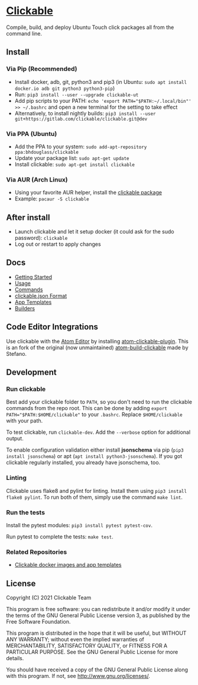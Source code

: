 # [Clickable](https://clickable-ut.dev/en/latest/)

Compile, build, and deploy Ubuntu Touch click packages all from the command line.

## Install

### Via Pip (Recommended)

* Install docker, adb, git, python3 and pip3
  (in Ubuntu: `sudo apt install docker.io adb git python3 python3-pip`)
* Run: `pip3 install --user --upgrade clickable-ut`
* Add pip scripts to your PATH: `echo 'export PATH="$PATH:~/.local/bin"' >> ~/.bashrc` and open a new terminal for the setting to take effect
* Alternatively, to install nightly builds: `pip3 install --user git+https://gitlab.com/clickable/clickable.git@dev`

### Via PPA (Ubuntu)

* Add the PPA to your system: `sudo add-apt-repository ppa:bhdouglass/clickable`
* Update your package list: `sudo apt-get update`
* Install clickable: `sudo apt-get install clickable`

### Via AUR (Arch Linux)

* Using your favorite AUR helper, install the [clickable package](https://aur.archlinux.org/packages/clickable/)
* Example: `pacaur -S clickable`

## After install

* Launch clickable and let it setup docker (it could ask for the sudo password): `clickable`
* Log out or restart to apply changes

## Docs

* [Getting Started](https://clickable-ut.dev/en/latest/getting-started.html)
* [Usage](https://clickable-ut.dev/en/latest/usage.html)
* [Commands](https://clickable-ut.dev/en/latest/commands.html)
* [clickable.json Format](https://clickable-ut.dev/en/latest/clickable-json.html)
* [App Templates](https://clickable-ut.dev/en/latest/app-templates.html)
* [Builders](https://clickable-ut.dev/en/latest/builders.html)

## Code Editor Integrations

Use clickable with the [Atom Editor](https://atom.io) by installing [atom-clickable-plugin](https://atom.io/packages/atom-clickable-plugin).
This is an fork of the original (now unmaintained) [atom-build-clickable](https://atom.io/packages/atom-build-clickable)
made by Stefano.

## Development

### Run clickable

Best add your clickable folder to `PATH`, so you don't need to run the clickable commands from the repo root.
This can be done by adding `export PATH="$PATH:$HOME/clickable"` to your `.bashrc`.
Replace `$HOME/clickable` with your path.

To test clickable, run `clickable-dev`. Add the `--verbose` option for additional output.

To enable configuration validation either install **jsonschema** via pip
(`pip3 install jsonschema`) or apt (`apt install python3-jsonschema`). If you
got clickable regularly installed, you already have jsonschema, too.

### Linting

Clickable uses flake8 and pylint for linting. Install them using `pip3 install flake8 pylint`.
To run both of them, simply use the command `make lint`.

### Run the tests

Install the pytest modules: `pip3 install pytest pytest-cov`.

Run pytest to complete the tests: `make test`.

### Related Repositories

* [Clickable docker images and app templates](https://gitlab.com/clickable)

## License

Copyright (C) 2021 Clickable Team

This program is free software: you can redistribute it and/or modify it under the terms of the GNU General Public License version 3, as published
by the Free Software Foundation.

This program is distributed in the hope that it will be useful, but WITHOUT ANY WARRANTY; without even the implied warranties of MERCHANTABILITY, SATISFACTORY QUALITY, or FITNESS FOR A PARTICULAR PURPOSE.  See the GNU General Public License for more details.

You should have received a copy of the GNU General Public License along with this program.  If not, see <http://www.gnu.org/licenses/>.
